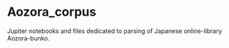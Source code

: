 # Aozora_corpus
Jupiter notebooks and files dedicated to parsing of Japanese online-library Aozora-bunko.
